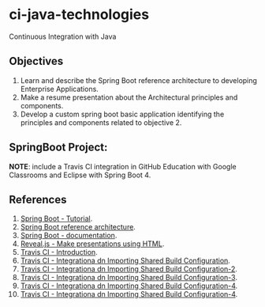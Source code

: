 # ci-java-technologies
Continuous Integration with Java

## Objectives

1. Learn and describe the Spring Boot reference architecture to developing Enterprise Applications.
2. Make a resume presentation about the Architectural principles and components.
3. Develop a custom spring boot basic application identifying the principles and components related to objective 2. 

## SpringBoot Project:

**NOTE**: include a Travis CI integration in GitHub Education with Google Classrooms and Eclipse with Spring Boot 4.

## References 

1. [Spring Boot - Tutorial](https://www.educba.com/category/software-development/software-development-tutorials/spring-tutorial/).
2. [Spring Boot reference architecture](https://www.educba.com/spring-boot-architecture/).
3. [Spring Boot - documentation](https://docs.spring.io/spring-boot/docs/current/reference/htmlsingle/).
4. [Reveal.js - Make presentations using HTML](https://github.com/hakimel/reveal.js).
5. [Travis CI - Introduction](https://travis-ci.org/). 
6. [Travis CI - Integrationa dn Importing Shared Build Configuration](https://docs.travis-ci.com/user/build-config-imports/).
7. [Travis CI - Integrationa dn Importing Shared Build Configuration-2](https://stackoverflow.com/questions/14006810/how-do-i-get-travis-build-working-directory-in-travis-yml).
8. [Travis CI - Integrationa dn Importing Shared Build Configuration-3](https://github.com/numenta/nupic.core/blob/master/.travis.yml/).
9. [Travis CI - Integrationa dn Importing Shared Build Configuration-4](https://stackoverflow.com/questions/48129400/travis-ci-build-failing-because-my-project-is-one-level-down-from-the-git-reposi).
10. [Travis CI - Integrationa dn Importing Shared Build Configuration-4](https://docs.travis-ci.com/user/job-lifecycle/).
